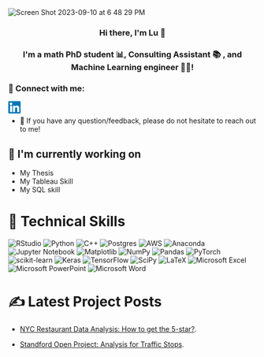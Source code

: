 <img width="1000" alt="Screen Shot 2023-09-10 at 6 48 29 PM" src="https://github.com/LuZhang907/luzhang_DS/assets/63075429/5021c42d-77de-4ce0-a7af-d8dda140e4e0">

<h3 align="center">
Hi there, I'm Lu 👋
</h3>

<h3 align="center">
I'm a math PhD student 📊, Consulting Assistant 📚 , and Machine Learning engineer 👩‍💻!
</h3> 

### 🤝 Connect with me:
<a href="https://www.linkedin.com/in/zhang-lu-datascience/"><img align="left" src="https://raw.githubusercontent.com/LuZhang907/luzhang_DS/main/images/linkedin.svg" alt="Lu Zhang | LinkedIn" width="25px"/></a>
</br>
- 💬 If you have any question/feedback, please do not hesitate to reach out to me!

## 🔭 I'm currently working on

- My Thesis
- My Tableau Skill
- My SQL skill


# 💼 Technical Skills

![RStudio](https://img.shields.io/badge/RStudio-4285F4?style=for-the-badge&logo=rstudio&logoColor=white)
![Python](https://img.shields.io/badge/python-3670A0?style=for-the-badge&logo=python&logoColor=ffdd54)
![C++](https://img.shields.io/badge/c++-%2300599C.svg?style=for-the-badge&logo=c%2B%2B&logoColor=white)
![Postgres](https://img.shields.io/badge/postgres-%23316192.svg?style=for-the-badge&logo=postgresql&logoColor=white)
![AWS](https://img.shields.io/badge/AWS-%23FF9900.svg?style=for-the-badge&logo=amazon-aws&logoColor=white)
![Anaconda](https://img.shields.io/badge/Anaconda-%2344A833.svg?style=for-the-badge&logo=anaconda&logoColor=white)
![Jupyter Notebook](https://img.shields.io/badge/jupyter-%23FA0F00.svg?style=for-the-badge&logo=jupyter&logoColor=white)
![Matplotlib](https://img.shields.io/badge/Matplotlib-%23ffffff.svg?style=for-the-badge&logo=Matplotlib&logoColor=black)
![NumPy](https://img.shields.io/badge/numpy-%23013243.svg?style=for-the-badge&logo=numpy&logoColor=white)
![Pandas](https://img.shields.io/badge/pandas-%23150458.svg?style=for-the-badge&logo=pandas&logoColor=white)
![PyTorch](https://img.shields.io/badge/PyTorch-%23EE4C2C.svg?style=for-the-badge&logo=PyTorch&logoColor=white)
![scikit-learn](https://img.shields.io/badge/scikit--learn-%23F7931E.svg?style=for-the-badge&logo=scikit-learn&logoColor=white)
![Keras](https://img.shields.io/badge/Keras-%23D00000.svg?style=for-the-badge&logo=Keras&logoColor=white)
![TensorFlow](https://img.shields.io/badge/TensorFlow-%23FF6F00.svg?style=for-the-badge&logo=TensorFlow&logoColor=white)
![SciPy](https://img.shields.io/badge/SciPy-%230C55A5.svg?style=for-the-badge&logo=scipy&logoColor=%white)
![LaTeX](https://img.shields.io/badge/latex-%23008080.svg?style=for-the-badge&logo=latex&logoColor=white)
![Microsoft Excel](https://img.shields.io/badge/Microsoft_Excel-217346?style=for-the-badge&logo=microsoft-excel&logoColor=white)
![Microsoft PowerPoint](https://img.shields.io/badge/Microsoft_PowerPoint-B7472A?style=for-the-badge&logo=microsoft-powerpoint&logoColor=white)
![Microsoft Word](https://img.shields.io/badge/Microsoft_Word-2B579A?style=for-the-badge&logo=microsoft-word&logoColor=white)

# ✍️ Latest Project Posts

* [NYC Restaurant Data Analysis: How to get the 5-star?](https://medium.com/@lzhang0907/proportional-odds-model-in-r-53698533cab0).

* [Standford Open Project: Analysis for Traffic Stops](https://medium.com/@lzhang0907/standford-open-policing-project-analysis-of-traffic-stops-2987b811079f).

